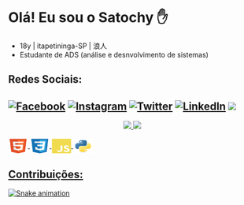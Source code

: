 # Olá! Eu sou o Satochy ✋
* 18y | itapetininga-SP | 浪人
* Estudante de ADS (análise e desnvolvimento de sistemas)

Redes Sociais:
-------------------------------------------------------------------------------------------------------------------------------------------------------------------------
[![Facebook](https://img.shields.io/badge/Facebook-1877F2?style=for-the-badge&logo=facebook&logoColor=white)](https://www.facebook.com/satochy.tanabe/)
[![Instagram](https://img.shields.io/badge/Instagram-E4405F?style=for-the-badge&logo=instagram&logoColor=white)](https://www.instagram.com/satochy_t/)
[![Twitter](https://img.shields.io/badge/Twitter-1DA1F2?style=for-the-badge&logo=twitter&logoColor=white)](https://twitter.com/SatochyT)
[![LinkedIn](https://img.shields.io/badge/LinkedIn-0077B5?style=for-the-badge&logo=linkedin&logoColor=white)](https://www.linkedin.com/in/satochy-tanabe-6b7275220/)
<a href = "ssatochytanabe@gmail.com"><img src="https://img.shields.io/badge/-Gmail-%23333?style=for-the-badge&logo=gmail&logoColor=white" target="_blank"></a>
-------------------------------------------------------------------------------------------------------------------------------------------------------------------------
 
<div align="center">
  <a href="https://github.com/Satochy">
  <img height="150em" src="https://github-readme-stats.vercel.app/api?username=Satochy&show_icons=true&theme=dracula&include_all_commits=true&count_private=true"/>
  <img height="150em" src="https://github-readme-stats.vercel.app/api/top-langs/?username=Satochy&layout=compact&langs_count=7&theme=dracula"/>
  </div>
<div style="display: inline_block"><br>
  <img align="center" alt="Rafa-HTML" height="30" width="40" src="https://raw.githubusercontent.com/devicons/devicon/master/icons/html5/html5-original.svg">
  <img align="center" alt="Rafa-CSS" height="30" width="40" src="https://raw.githubusercontent.com/devicons/devicon/master/icons/css3/css3-original.svg">
  <img align="center" alt="Rafa-Js" height="30" width="40" src="https://raw.githubusercontent.com/devicons/devicon/master/icons/javascript/javascript-plain.svg">
  <img align="center" alt="Rafa-Python" height="30" width="40" src="https://raw.githubusercontent.com/devicons/devicon/master/icons/python/python-original.svg">
</div>

Contribuições:
-------------------------------------------------------------------------------------------------------------------------------------------------------------------------

  ![Snake animation](https://github.com/Satochy-contribution-grid-snake.svg)
